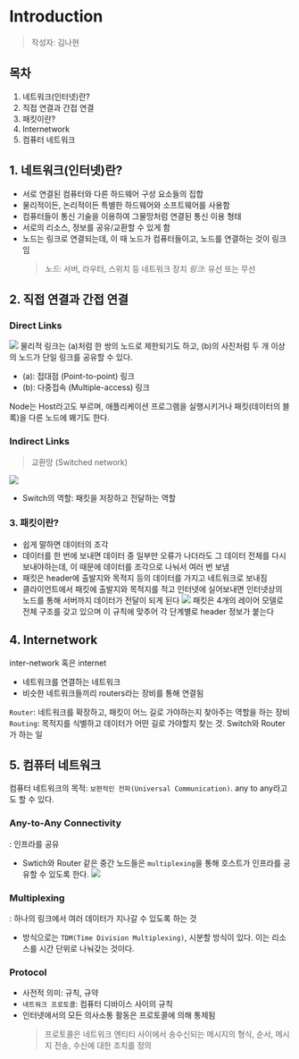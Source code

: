 # Introduction

> 작성자: 김나현

## 목차

1. 네트워크(인터넷)란?
2. 직접 연결과 간접 연결
3. 패킷이란?
4. Internetwork
5. 컴퓨터 네트워크

## 1. 네트워크(인터넷)란?

- 서로 연결된 컴퓨터와 다른 하드웨어 구성 요소들의 집합
- 물리적이든, 논리적이든 특별한 하드웨어와 소프트웨어를 사용함
- 컴퓨터들이 통신 기술을 이용하여 그물망처럼 연결된 통신 이용 형태
- 서로의 리소스, 정보를 공유/교환할 수 있게 함
- 노드는 링크로 연결되는데, 이 때 노드가 컴퓨터들이고, 노드를 연결하는 것이 링크임
  > _노드_: 서버, 라우터, 스위치 등 네트워크 장치
  > _링크_: 유선 또는 무선

## 2. 직접 연결과 간접 연결

### Direct Links

![](https://steemitimages.com/1280x0/https://cdn.steemitimages.com/DQmRgc41Fc11fjzc6BfDYXdD1aRFeZ2XaepstBVhH8TLhct/Screen%20Shot%202018-07-09%20at%2012.08.09%20AM.png)
물리적 링크는 (a)처럼 한 쌍의 노드로 제한되기도 하고, (b)의 사진처럼 두 개 이상의 노드가 단일 링크를 공유할 수 있다.

- (a): 접대점 (Point-to-point) 링크
- (b): 다중접속 (Multiple-access) 링크

Node는 Host라고도 부르며, 애플리케이션 프로그램을 실행시키거나 패킷(데이터의 블록)을 다른 노드에 봬기도 한다.

### Indirect Links

> 교환망 (Switched network)

![](https://steemitimages.com/1280x0/https://cdn.steemitimages.com/DQmZjH63KFr3ChMkqSyBEUFppFtAL1Qcs9gmXr2Ufz4D9Ku/Screen%20Shot%202018-07-09%20at%2012.10.33%20AM.png)

- Switch의 역할: 패킷을 저장하고 전달하는 역할

### 3. 패킷이란?

- 쉽게 말하면 데이터의 조각
- 데이터를 한 번에 보내면 데이터 중 일부만 오류가 나더라도 그 데이터 전체를 다시 보내야하는데, 이 때문에 데이터를 조각으로 나눠서 여러 번 보냄
- 패킷은 header에 출발지와 목적지 등의 데이터를 가지고 네트워크로 보내짐
- 클라이언트에서 패킷에 출발지와 목적지를 적고 인터넷에 실어보내면 인터넷상의 노드를 통해 서버까지 데이터가 전달이 되게 된다
  ![](https://asec.ahnlab.com/wp-content/uploads/tistory/0156_157a59464e9e64020e.jpg)
  패킷은 4개의 레이어 모델로 전체 구조를 갖고 있으며 이 규칙에 맞추어 각 단계별로 header 정보가 붙는다

## 4. Internetwork

inter-network 혹은 internet

- 네트워크를 연결하는 네트워크
- 비슷한 네트워크들끼리 routers라는 장비를 통해 연결됨

`Router`: 네트워크를 확장하고, 패킷이 어느 길로 가야하는지 찾아주는 역할을 하는 장비
`Routing`: 목적지를 식별하고 데이터가 어떤 길로 가야할지 찾는 것. Switch와 Router가 하는 일

## 5. 컴퓨터 네트워크

컴퓨터 네트워크의 목적: `보편적인 전파(Universal Communication)`. any to any라고도 할 수 있다.

### Any-to-Any Connectivity

: 인프라를 공유

- Swtich와 Router 같은 중간 노드들은 `multiplexing`을 통해 호스트가 인프라를 공유할 수 있도록 한다.
  ![](https://velog.velcdn.com/images/metamong/post/e8071b20-70c5-446d-827f-1ff2cc8ff468/image.png)

### Multiplexing

: 하나의 링크에서 여러 데이터가 지나갈 수 있도록 하는 것

- 방식으로는 `TDM(Time Division Multiplexing)`, 시분할 방식이 있다. 이는 리소스를 시간 단위로 나눠갖는 것이다.

### Protocol

- 사전적 의미: 규칙, 규약
- `네트워크 프로토콜`: 컴퓨터 디바이스 사이의 규칙
- 인터넷에서의 모든 의사소통 활동은 프로토콜에 의해 통제됨
  > 프로토콜은 네트워크 엔티티 사이에서 송수신되는 메시지의 형식, 순서, 메시지 전송, 수신에 대한 조치를 정의
